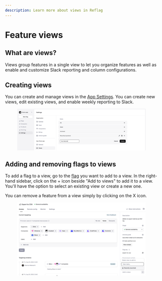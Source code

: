 ```yaml
---
description: Learn more about views in Reflag
---
```


# Feature views

## What are views?

Views group features in a single view to let you organize features as well as enable and customize Slack reporting and column configurations.

## Creating views

You can create and manage views in the [App Settings](https://app.reflag.com/env-current/settings/app-stages). You can create new views, edit existing views, and enable weekly reporting to Slack.

<figure><img src="../.gitbook/assets/Screenshot 2025-09-12 at 15.16.42.png" alt=""><figcaption></figcaption></figure>

## Adding and removing flags to views

To add a flag to a view, go to the [flag](https://app.reflag.com/env-current/features) you want to add to a view. In the right-hand sidebar, click on the + icon beside "Add to views" to add it to a view. You'll have the option to select an existing view or create a new one.

You can remove a feature from a view simply by clicking on the X icon.

<figure><img src="../.gitbook/assets/Screenshot 2025-09-12 at 15.18.42.png" alt="Adding a feature to a feature view"><figcaption></figcaption></figure>
